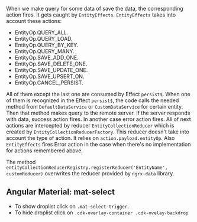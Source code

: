 When we make query for some data of save the data, the corresponding action fires. It gets caught by `EntityEffects`. `EntityEffects` takes into account these actions:
  * EntityOp.QUERY_ALL.
  * EntityOp.QUERY_LOAD.
  * EntityOp.QUERY_BY_KEY.
  * EntityOp.QUERY_MANY.
  * EntityOp.SAVE_ADD_ONE.
  * EntityOp.SAVE_DELETE_ONE.
  * EntityOp.SAVE_UPDATE_ONE.
  * EntityOp.SAVE_UPSERT_ON.
  * EntityOp.CANCEL_PERSIST.

All of them except the last one are consumed by Effect `persist$`. When one of them is recognized in the Effect `persist$`, the code calls the needed method from `DefaultDataService` or `CustomDataService` for certain entity.
Then that method makes query to the remote server. If the server responds with data, success action fires. In another case error action fires. All of next actions are intercepted by reducer `EntityCollectionReducer` which is created by `EntityCollectionReducerFactory`. This reducer doesn't take into account the type of action. It relies on  `action.payload.entityOp`.
Also `EntityEffects` fires Error action in the case when there's no implementation for actions remembered above. 

The method `entityCollectionReducerRegistry.registerReducer('EntityName', customReducer)` overwrites the reducer provided by `ngrx-data` library. 


## Angular Material: mat-select
- To show droplist click on `.mat-select-trigger`.
- To hide droplist click on `.cdk-overlay-container .cdk-ovelay-backdrop`